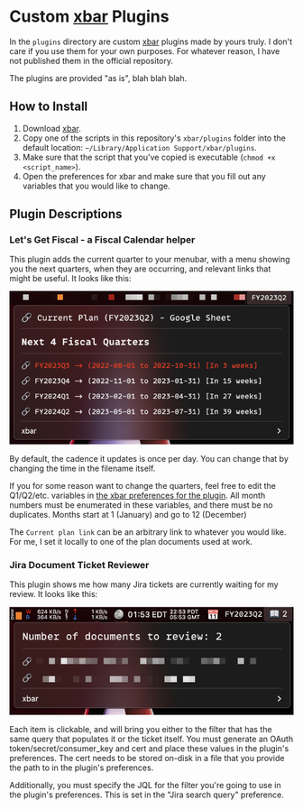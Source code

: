 # Custom [xbar](https://xbarapp.com/) Plugins

In the `plugins` directory are custom [xbar](https://xbarapp.com/) plugins made by yours truly. I don't care if you use them for your own purposes. For whatever reason, I have not published them in the official repository.

The plugins are provided "as is", blah blah blah.

## How to Install

1. Download [xbar](https://xbarapp.com/).
1. Copy one of the scripts in this repository's `xbar/plugins` folder into the default location: `~/Library/Application Support/xbar/plugins`.
1. Make sure that the script that you've copied is executable (`chmod +x <script_name>`).
1. Open the preferences for xbar and make sure that you fill out any variables that you would like to change.

## Plugin Descriptions

### Let's Get Fiscal - a Fiscal Calendar helper

This plugin adds the current quarter to your menubar, with a menu showing you the next quarters, when they are occurring, and relevant links that might be useful. It looks like this:

![User interface for Fiscal Quarter plugin](images/lets-get-fiscal-menubar-main.png)

By default, the cadence it updates is once per day. You can change that by changing the time in the filename itself.

If you for some reason want to change the quarters, feel free to edit the Q1/Q2/etc. variables in [the xbar preferences for the plugin](images/lets-get-fiscal-prefs-window.png). All month numbers must be enumerated in these variables, and there must be no duplicates. Months start at 1 (January) and go to 12 (December)

The `Current plan link` can be an arbitrary link to whatever you would like. For me, I set it locally to one of the plan documents used at work.

### Jira Document Ticket Reviewer

This plugin shows me how many Jira tickets are currently waiting for my review. It looks like this:

![Ticket waiting for my review](images/jira-review-tickets-main.png)

Each item is clickable, and will bring you either to the filter that has the same query that populates it or the ticket itself. You must generate an OAuth token/secret/consumer_key and cert and place these values in the plugin's preferences. The cert needs to be stored on-disk in a file that you provide the path to in the plugin's preferences.

Additionally, you must specify the JQL for the filter you're going to use in the plugin's preferences. This is set in the "Jira search query" preference.
